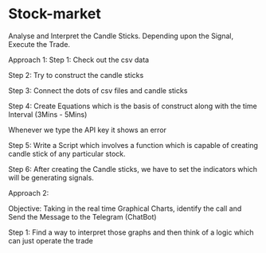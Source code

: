 # Stock-market
Analyse and Interpret the Candle Sticks. Depending upon the Signal, Execute the Trade.


Approach 1:
Step 1: Check out the csv data

Step 2: Try to construct the candle sticks

Step 3: Connect the dots of csv files and candle sticks

Step 4: Create Equations which is the basis of construct along with the time Interval (3Mins - 5Mins)

Whenever we type the API key it shows an error 


Step 5: Write a Script which involves a function which is capable of creating candle stick of any particular stock.

Step 6: After creating the Candle sticks, we have to set the indicators which will be generating signals.

Approach 2:

Objective: Taking in the real time Graphical Charts, identify the call and Send the Message to the Telegram (ChatBot)


Step 1: Find a way to interpret those graphs and then think of a logic which can just operate the trade

